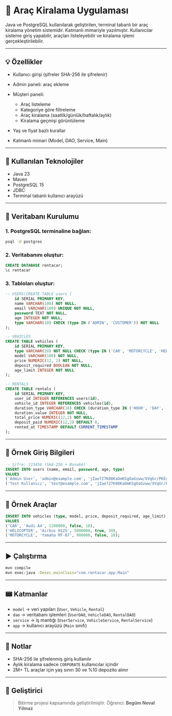 # 🚗 Araç Kiralama Uygulaması

Java ve PostgreSQL kullanılarak geliştirilen, terminal tabanlı bir araç kiralama yönetim sistemidir. Katmanlı mimariyle yazılmıştır. Kullanıcılar sisteme giriş yapabilir, araçları listeleyebilir ve kiralama işlemi gerçekleştirilebilir.

---

## 💡 Özellikler

* Kullanıcı girişi (şifreler SHA-256 ile şifrelenir)
* Admin paneli: araç ekleme
* Müşteri paneli:

    * Araç listeleme
    * Kategoriye göre filtreleme
    * Araç kiralama (saatlik/günlük/haftalık/aylık)
    * Kiralama geçmişi görüntüleme
* Yaş ve fiyat bazlı kurallar
* Katmanlı mimari (Model, DAO, Service, Main)

---

## 💠 Kullanılan Teknolojiler

* Java 23
* Maven
* PostgreSQL 15
* JDBC
* Terminal tabanlı kullanıcı arayüzü

---

## 🧱 Veritabanı Kurulumu

### 1. PostgreSQL terminaline bağlan:

```bash
psql -U postgres
```

### 2. Veritabanını oluştur:

```sql
CREATE DATABASE rentacar;
\c rentacar
```

### 3. Tabloları oluştur:

```sql
-- USERS\CREATE TABLE users (
    id SERIAL PRIMARY KEY,
    name VARCHAR(100) NOT NULL,
    email VARCHAR(100) UNIQUE NOT NULL,
    password TEXT NOT NULL,
    age INTEGER NOT NULL,
    type VARCHAR(10) CHECK (type IN ('ADMIN', 'CUSTOMER')) NOT NULL
);

-- VEHICLES
CREATE TABLE vehicles (
    id SERIAL PRIMARY KEY,
    type VARCHAR(20) NOT NULL CHECK (type IN ('CAR', 'MOTORCYCLE', 'HELICOPTER')),
    model VARCHAR(100) NOT NULL,
    price NUMERIC(12, 2) NOT NULL,
    deposit_required BOOLEAN NOT NULL,
    age_limit INTEGER NOT NULL
);

-- RENTALS
CREATE TABLE rentals (
    id SERIAL PRIMARY KEY,
    user_id INTEGER REFERENCES users(id),
    vehicle_id INTEGER REFERENCES vehicles(id),
    duration_type VARCHAR(10) CHECK (duration_type IN ('HOUR', 'DAY', 'WEEK', 'MONTH')),
    duration_value INTEGER NOT NULL,
    total_price NUMERIC(12,2) NOT NULL,
    deposit_paid NUMERIC(12,2) DEFAULT 0,
    rented_at TIMESTAMP DEFAULT CURRENT_TIMESTAMP
);
```

---

## 👤 Örnek Giriş Bilgileri

```sql
-- Şifre: 123456 (SHA-256 + Base64)
INSERT INTO users (name, email, password, age, type)
VALUES
('Admin User', 'admin@example.com', 'jZae727K08KaOmKSgOaGzww/XVqGr/PKEgIMkjrcbJI=', 35, 'ADMIN'),
('Test Kullanıcı', 'test@example.com', 'jZae727K08KaOmKSgOaGzww/XVqGr/PKEgIMkjrcbJI=', 25, 'CUSTOMER');
```

---

## 🚙 Örnek Araçlar

```sql
INSERT INTO vehicles (type, model, price, deposit_required, age_limit)
VALUES
('CAR', 'Audi A4', 1200000, false, 18),
('HELICOPTER', 'Airbus H125', 5000000, true, 30),
('MOTORCYCLE', 'Yamaha MT-07', 900000, false, 18);
```

---

## ▶️ Çalıştırma

```bash
mvn compile
mvn exec:java -Dexec.mainClass="com.rentacar.app.Main"
```

---

## 📟 Katmanlar

* `model` → veri yapıları (`User`, `Vehicle`, `Rental`)
* `dao` → veritabanı işlemleri (`UserDAO`, `VehicleDAO`, `RentalDAO`)
* `service` → iş mantığı (`UserService`, `VehicleService`, `RentalService`)
* `app` → kullanıcı arayüzü (`Main` sınıfı)

---

## 📌 Notlar

* SHA-256 ile şifrelenmiş giriş kullanılır
* Aylık kiralama sadece `CORPORATE` kullanıcılar içindir
* 2M+ TL araçlar için yaş sınırı 30 ve %10 depozito alınır

---

## 📄 Geliştirici

> Bitirme projesi kapsamında geliştirilmiştir.
> Öğrenci: **Begüm Neval Yılmaz**
